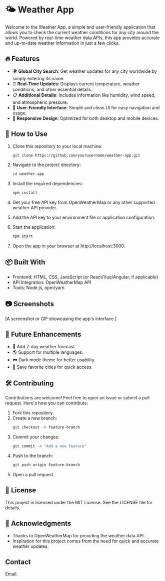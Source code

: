 # 🌤 Weather App

Welcome to the Weather App, a simple and user-friendly application that allows you to check the current weather conditions for any city around the world. Powered by real-time weather data APIs, this app provides accurate and up-to-date weather information in just a few clicks.

## 🔥 Features

- 🌍 **Global City Search**: Get weather updates for any city worldwide by simply entering its name.
- ⏰ **Real-Time Updates**: Displays current temperature, weather conditions, and other essential details.
- 📋 **Additional Details**: Includes information like humidity, wind speed, and atmospheric pressure.
- 🎨 **User-Friendly Interface**: Simple and clean UI for easy navigation and usage.
- 📱 **Responsive Design**: Optimized for both desktop and mobile devices.

## 🚀 How to Use

1. Clone this repository to your local machine:
   ```bash
   git clone https://github.com/yourusername/weather-app.git
   ```

2. Navigate to the project directory:
   ```bash
   cd weather-app
   ```

3. Install the required dependencies:
   ```bash
   npm install
   ```

4. Get your free API key from OpenWeatherMap or any other supported weather API provider.

5. Add the API key to your environment file or application configuration.

6. Start the application:
   ```bash
   npm start
   ```

7. Open the app in your browser at http://localhost:3000.

## 📦 Built With

- Frontend: HTML, CSS, JavaScript (or React/Vue/Angular, if applicable)
- API Integration: OpenWeatherMap API
- Tools: Node.js, npm/yarn

## 📷 Screenshots

[A screenshot or GIF showcasing the app's interface.]

## 🌟 Future Enhancements

- 🔮 Add 7-day weather forecast.
- 🌎 Support for multiple languages.
- 🕶️ Dark mode theme for better usability.
- 📌 Save favorite cities for quick access.

## 🛠️ Contributing

Contributions are welcome! Feel free to open an issue or submit a pull request. Here's how you can contribute:

1. Fork this repository.
2. Create a new branch:
   ```bash
   git checkout -b feature-branch
   ```
3. Commit your changes:
   ```bash
   git commit -m "Add a new feature"
   ```
4. Push to the branch:
   ```bash
   git push origin feature-branch
   ```
5. Open a pull request.

## 📄 License

This project is licensed under the MIT License. See the LICENSE file for details.

## 🙌 Acknowledgments

- Thanks to OpenWeatherMap for providing the weather data API.
- Inspiration for this project comes from the need for quick and accurate weather updates.

## Contact

Email:
